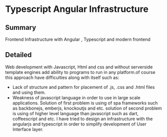 # Typescript Angular Infrastructure
## Summary
Frontend Infrastructure with Angular , Typescript and modern frontend  
## Detailed
Web development with Javascript, Html and css and without serverside template engines add ability to programs to run in any platform.of course this approach have difficulties along with itself such as:
* Lack of structure and pattern for placement of .js, .css and .html files and using them.
* Weakness of javascript language in order to use in large scale applications.
Solution of first problem is using of spa frameworks such as backbonejs, emberjs, knockoutjs and etc. solution of second problem is using of higher level language than javascript such as dart, coffeescript and etc.
I have tried to design an infrastructure with the angularjs and typescript in order to simplify development of User Interface layer.
